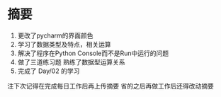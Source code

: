 # 摘要

1. 更改了pycharm的界面颜色
2. 学习了数据类型及特点，相关运算
3. 解决了程序在Python Console而不是Run中运行的问题
4. 做了三道练习题 熟练了数据型运算关系
5. 完成了 Day/02 的学习

注下次记得在完成每日工作后再上传摘要 省的之后再做工作后还得改动摘要
